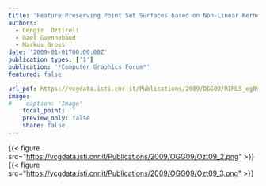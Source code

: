 ```yaml
---
title: 'Feature Preserving Point Set Surfaces based on Non-Linear Kernel Regression'
authors:
  - Cengiz  Oztireli
  - Gael Guennebaud
  - Markus Gross
date: '2009-01-01T00:00:00Z'
publication_types: ['1']
publication: '*Computer Graphics Forum*'
featured: false

url_pdf: https://vcgdata.isti.cnr.it/Publications/2009/OGG09/RIMLS_eg09.pdf
image:
#    caption: 'Image'
    focal_point: ''
    preview_only: false
    share: false
---
```

{{< figure src="https://vcgdata.isti.cnr.it/Publications/2009/OGG09/Ozt09_2.png" >}}
{{< figure src="https://vcgdata.isti.cnr.it/Publications/2009/OGG09/Ozt09_3.png" >}}

